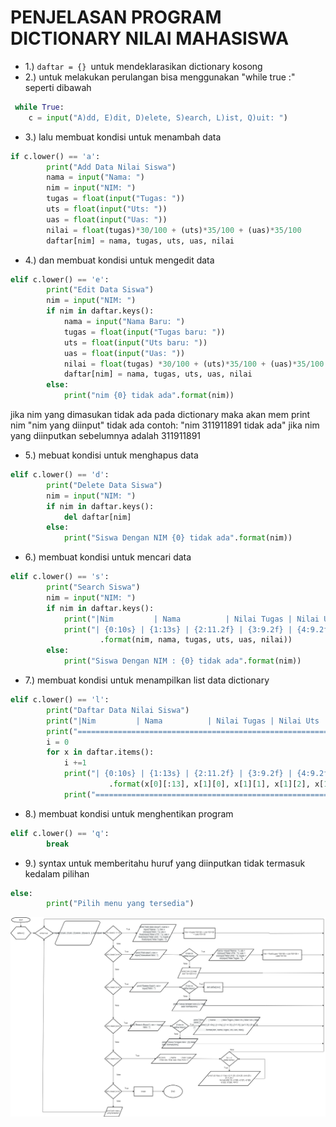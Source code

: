 # PENJELASAN PROGRAM DICTIONARY NILAI MAHASISWA
* 1.) ```daftar = {} ```untuk mendeklarasikan dictionary kosong
* 2.) untuk melakukan perulangan bisa menggunakan "while true :" seperti dibawah
```python
 while True:
    c = input("A)dd, E)dit, D)elete, S)earch, L)ist, Q)uit: ")
```
* 3.) lalu membuat kondisi untuk menambah data
```python
if c.lower() == 'a':
        print("Add Data Nilai Siswa")
        nama = input("Nama: ")
        nim = input("NIM: ")
        tugas = float(input("Tugas: "))
        uts = float(input("Uts: "))
        uas = float(input("Uas: "))
        nilai = float(tugas)*30/100 + (uts)*35/100 + (uas)*35/100
        daftar[nim] = nama, tugas, uts, uas, nilai
```
* 4.) dan membuat kondisi untuk mengedit data
```python
elif c.lower() == 'e':
        print("Edit Data Siswa")
        nim = input("NIM: ")
        if nim in daftar.keys():
            nama = input("Nama Baru: ")
            tugas = float(input("Tugas baru: "))
            uts = float(input("Uts baru: "))
            uas = float(input("Uas: "))
            nilai = float(tugas) *30/100 + (uts)*35/100 + (uas)*35/100
            daftar[nim] = nama, tugas, uts, uas, nilai
        else:
            print("nim {0} tidak ada".format(nim))
```
jika nim yang dimasukan tidak ada pada dictionary maka akan mem print nim "nim yang diinput" tidak ada contoh:
"nim 311911891 tidak ada" jika nim yang diinputkan sebelumnya adalah 311911891
* 5.) mebuat kondisi untuk menghapus data
```python
elif c.lower() == 'd':
        print("Delete Data Siswa")
        nim = input("NIM: ")
        if nim in daftar.keys():
            del daftar[nim]
        else:
            print("Siswa Dengan NIM {0} tidak ada".format(nim))
```
* 6.) membuat kondisi untuk mencari data 
```python
elif c.lower() == 's':
        print("Search Siswa")
        nim = input("NIM: ")
        if nim in daftar.keys():
            print("|Nim         | Nama          | Nilai Tugas | Nilai Uts | Nilai Uas | Nilai Akhir |")
            print("| {0:10s} | {1:13s} | {2:11.2f} | {3:9.2f} | {4:9.2f} | {5:11.2f} |"\
                    .format(nim, nama, tugas, uts, uas, nilai))
        else:
            print("Siswa Dengan NIM : {0} tidak ada".format(nim))
```
* 7.) membuat kondisi untuk menampilkan list data dictionary
```python
elif c.lower() == 'l':
        print("Daftar Data Nilai Siswa")
        print("|Nim         | Nama          | Nilai Tugas | Nilai Uts | Nilai Uas | Nilai Akhir |")
        print("==================================================================================")
        i = 0
        for x in daftar.items():
            i +=1
            print("| {0:10s} | {1:13s} | {2:11.2f} | {3:9.2f} | {4:9.2f} | {5:11.2f} |"
                      .format(x[0][:13], x[1][0], x[1][1], x[1][2], x[1][3], x[1][4], no=i))
            print("==============================================================================")
```
* 8.) membuat kondisi untuk menghentikan program
```python
elif c.lower() == 'q':
        break
```
* 9.) syntax untuk memberitahu huruf yang diinputkan tidak termasuk kedalam pilihan
```python
else:
        print("Pilih menu yang tersedia")
```
![Chart](https://raw.githubusercontent.com/fatihul-falah/labspy05/master/flowchart.png)
